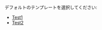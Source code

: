 デフォルトのテンプレートを選択してください:

- [Test1](?expand=1&template=test1.md)
- [Test2](?expand=1&template=test2.md)
